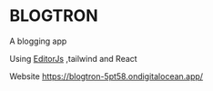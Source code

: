 # BLOGTRON

A blogging app

Using [EditorJs](https://github.com/editor-js/) ,tailwind and React

Website
https://blogtron-5pt58.ondigitalocean.app/
